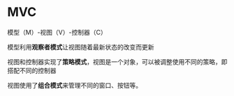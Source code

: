 # MVC

模型（M）-视图（V）-控制器（C）

模型利用**观察者模式**让视图随着最新状态的改变而更新

视图和控制器实现了**策略模式**，视图是一个对象，可以被调整使用不同的策略，即搭配不同的控制器

视图使用了**组合模式**来管理不同的窗口、按钮等。
